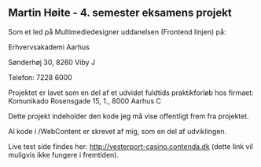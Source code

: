 Martin Høite - 4. semester eksamens projekt
----------------------------------------------------------------------------------------------------------------------------------

Som et led på Multimediedesigner uddanelsen (Frontend linjen) på:

Erhvervsakademi Aarhus

Sønderhøj 30, 8260 Viby J

Telefon: 7228 6000


Projektet er lavet som en del af et udvidet fuldtids praktikforløb hos firmaet:
Komunikado
Rosensgade 15, 1., 8000 Aarhus C


Dette projekt indeholder den kode jeg må vise offentligt frem fra projektet.

Al kode i /WebContent er skrevet af mig, som en del af udviklingen.

Live test side findes her: http://vesterport-casino.contenda.dk (dette link vil muligvis ikke fungere i fremtiden).
